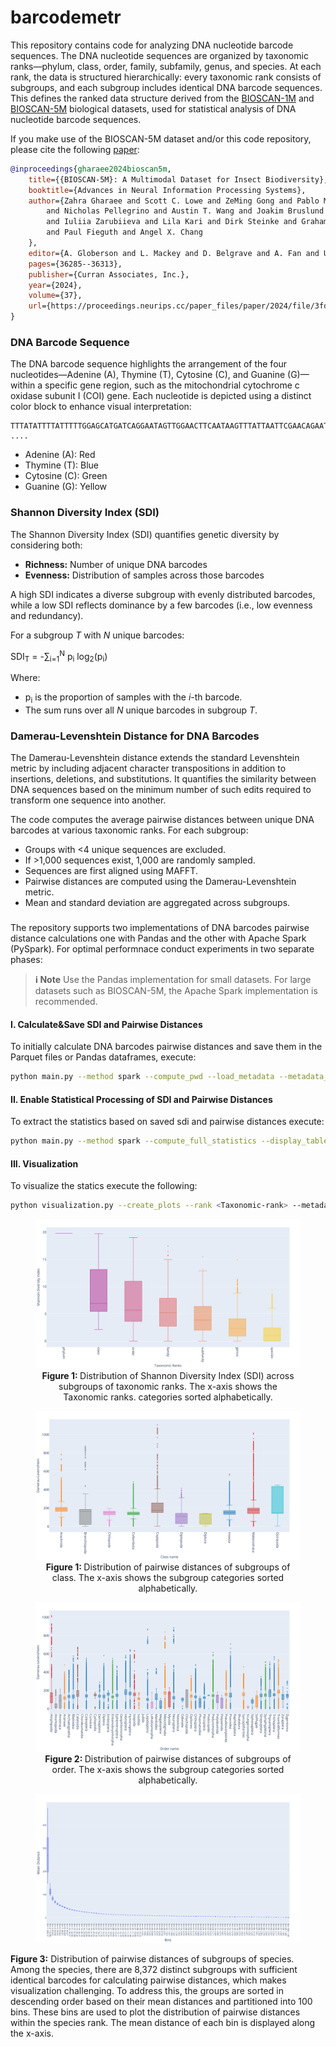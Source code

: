 # barcodemetr
This repository contains code for analyzing DNA nucleotide barcode sequences. 
The DNA nucleotide sequences are organized by taxonomic ranks—phylum, class, order, family, subfamily, genus, and species. 
At each rank, the data is structured hierarchically: every taxonomic rank consists of subgroups, and each subgroup 
includes identical DNA barcode sequences. This defines the ranked data structure derived from the [BIOSCAN-1M](https://github.com/bioscan-ml/BIOSCAN-1M)
and [BIOSCAN-5M](https://github.com/bioscan-ml/BIOSCAN-5M) biological datasets, used for statistical analysis of DNA nucleotide barcode sequences.

If you make use of the BIOSCAN-5M dataset and/or this code repository, please cite the following [paper](https://arxiv.org/abs/2406.12723):

```bibtex
@inproceedings{gharaee2024bioscan5m,
    title={{BIOSCAN-5M}: A Multimodal Dataset for Insect Biodiversity},
    booktitle={Advances in Neural Information Processing Systems},
    author={Zahra Gharaee and Scott C. Lowe and ZeMing Gong and Pablo Millan Arias
        and Nicholas Pellegrino and Austin T. Wang and Joakim Bruslund Haurum
        and Iuliia Zarubiieva and Lila Kari and Dirk Steinke and Graham W. Taylor
        and Paul Fieguth and Angel X. Chang
    },
    editor={A. Globerson and L. Mackey and D. Belgrave and A. Fan and U. Paquet and J. Tomczak and C. Zhang},
    pages={36285--36313},
    publisher={Curran Associates, Inc.},
    year={2024},
    volume={37},
    url={https://proceedings.neurips.cc/paper_files/paper/2024/file/3fdbb472813041c9ecef04c20c2b1e5a-Paper-Datasets_and_Benchmarks_Track.pdf},
}
```

### DNA Barcode Sequence
The DNA barcode sequence highlights the arrangement of the four nucleotides—Adenine (A), Thymine (T), Cytosine (C), 
and Guanine (G)—within a specific gene region, such as the mitochondrial cytochrome c oxidase subunit I (COI) gene. 
Each nucleotide is depicted using a distinct color block to enhance visual interpretation:

```
TTTATATTTTATTTTTGGAGCATGATCAGGAATAGTTGGAACTTCAATAAGTTTATTAATTCGAACAGAATTAAGCCAACCAGGATCAACATTTAT ....
```

- Adenine (A): Red
- Thymine (T): Blue
- Cytosine (C): Green
- Guanine (G): Yellow

### Shannon Diversity Index (SDI)
The Shannon Diversity Index (SDI) quantifies genetic diversity by considering both:

- **Richness:** Number of unique DNA barcodes
- **Evenness:** Distribution of samples across those barcodes

A high SDI indicates a diverse subgroup with evenly distributed barcodes, while a low SDI reflects dominance by a few barcodes (i.e., low evenness and redundancy).

For a subgroup *T* with *N* unique barcodes:

SDI<sub>T</sub> = -∑<sub>i=1</sub><sup>N</sup> p<sub>i</sub> log<sub>2</sub>(p<sub>i</sub>)

Where:
- p<sub>i</sub> is the proportion of samples with the *i*-th barcode.
- The sum runs over all *N* unique barcodes in subgroup *T*.

### Damerau-Levenshtein Distance for DNA Barcodes
The Damerau-Levenshtein distance extends the standard Levenshtein metric by including adjacent character transpositions 
in addition to insertions, deletions, and substitutions. It quantifies the similarity between DNA sequences based on 
the minimum number of such edits required to transform one sequence into another.

The code computes the average pairwise distances between unique DNA barcodes at various taxonomic ranks. For each subgroup:

- Groups with <4 unique sequences are excluded.
- If >1,000 sequences exist, 1,000 are randomly sampled.
- Sequences are first aligned using MAFFT.
- Pairwise distances are computed using the Damerau-Levenshtein metric.
- Mean and standard deviation are aggregated across subgroups.

### 
The repository supports two implementations of DNA barcodes pairwise distance calculations one with Pandas and the other with Apache Spark (PySpark).
For optimal performnace conduct experiments in two separate phases:

> **ℹ️ Note** Use the Pandas implementation for small datasets. For large datasets such as BIOSCAN-5M, the Apache Spark implementation is recommended.

#### I. Calculate&Save SDI and Pairwise Distances
To initially calculate DNA barcodes pairwise distances and save them in the Parquet files or Pandas dataframes, execute:

```bash
python main.py --method spark --compute_pwd --load_metadata --metadata_file <file-path> --ranked_data_file <file-path> --save_path <directory-path>
``` 

#### II.  Enable Statistical Processing of SDI and Pairwise Distances
To extract the statistics based on saved sdi and pairwise distances execute:

```bash
python main.py --method spark --compute_full_statistics --display_table --save_statistics --ranked_data_file <file-path> --save_path <directory-path>
``` 

#### III.  Visualization
To visualize the statics execute the following:

```bash
python visualization.py --create_plots --rank <Taxonomic-rank> --metadata_file <file-path> --ranked_data_file <file-path> --distances_path <directory-path> --save_path <directory-path>
``` 
<div align="center">
  <figure>
    <img src="figures/sdi_distributions.png" 
         alt="class." />
    <figcaption><b>Figure 1: </b>Distribution of Shannon Diversity Index (SDI) across subgroups of taxonomic ranks. 
          The x-axis shows the Taxonomic ranks.
    categories sorted alphabetically.</figcaption>
  </figure>
</div>

<div align="center">
  <figure>
    <img src="figures/class_distance_distribution.png" 
         alt="class." />
    <figcaption><b>Figure 1: </b>Distribution of pairwise distances of subgroups of class. The x-axis shows the subgroup
    categories sorted alphabetically.</figcaption>
  </figure>
</div>

<div align="center">
  <figure>
    <img src="figures/order_distance_distribution.png" 
         alt="order." />
    <figcaption><b>Figure 2: </b>Distribution of pairwise distances of subgroups of order. The x-axis shows the subgroup
    categories sorted alphabetically.</figcaption>
  </figure>
</div>

<div align="center">
  <figure>
    <img src="figures/species_distance_distribution.png" 
         alt="species." />
  </figure>
</div>
<div align="left">
  <p><b>Figure 3:</b> Distribution of pairwise distances of subgroups of species. Among the species, there are
    8,372 distinct subgroups with sufficient identical barcodes for calculating pairwise distances, which
    makes visualization challenging. To address this, the groups are sorted in descending order based
    on their mean distances and partitioned into 100 bins. These bins are used to plot the distribution
    of pairwise distances within the species rank. The mean distance of each bin is displayed along the
    x-axis.</div>


